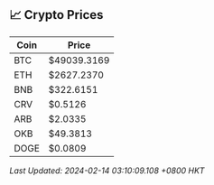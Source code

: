 ## 📈 Crypto Prices

| Coin | Price |
| ---- | ----- |
| BTC | $49039.3169 |
| ETH | $2627.2370 |
| BNB | $322.6151 |
| CRV | $0.5126 |
| ARB | $2.0335 |
| OKB | $49.3813 |
| DOGE | $0.0809 |

_Last Updated: 2024-02-14 03:10:09.108 +0800 HKT_